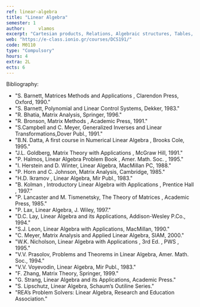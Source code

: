 ```yaml
---
ref: linear-algebra
title: "Linear Algebra"
semester: 1
author: 	vlamos
excerpt: "Cartesian products, Relations, Algebraic structures, Tables, Matrix operations, Reverse Matrix, Inverse Matrix. Determinants and their properties, Linear systems, Gauss method, Gauss – Jordan method, Systems solved with the use of inverse matrix, Cramer method, Vector spaces, Kernel and Image of linear mappings, Eigenvalues and eigenvectors, Matrix diagonalization, Applications in Informatics."
web: "https://e-class.ionio.gr/courses/DCS191/"
code: ΜΘ110
type: "Compulsory"
hours: 4
extra: 2L
ects: 6
---
```




Bibliography: 
  - "S. Barnett,  Matrices Methods and Applications ,  Clarendon Press, Oxford,  1990."
  - "S. Barnett,  Polynomial and Linear Control Systems, Dekker, 1983."
  - "R. Bhatia, Matrix Analysis, Springer, 1996."
  - "R. Bronson,  Matrix Methods ,  Academic Press,  1991."
  - "S.Campbell and C. Meyer, Generalized Inverses and Linear Transformations,Dover Publ., 1991."
  - "B.N. Datta,  A first course in Numerical Linear Algebra ,  Brooks Cole,  1995."
  - "J.L. Goldberg,  Matrix Theory with Applications , McGraw Hill,  1991."
  - "P. Halmos,  Linear Algebra Problem Book , Amer. Math. Soc. ,  1995."
  - "I. Herstein and D. Winter, Linear Algebra, MacMillan PC, 1988."
  - "P. Horn  and  C. Johnson,  Matrix Analysis,  Cambridge,  1985."
  - "H.D. Ikramov ,  Linear Algebra,  Mir Publ.,  1983."
  - "B. Kolman ,  Introductory Linear Algebra with Applications ,  Prentice Hall ,  1997."
  - "P. Lancaster and M. Tismenetsky,  The Theory of Matrices ,  Academic Press,  1985."
  - "P. Lax, Linear Algebra, J. Wiley, 1997."
  - "D.C. Lay,  Linear Algebra and its Applications,  Addison-Wesley P.Co.,  1994."
  - "S.J. Leon, Linear Algebra with Applications,  MacMillan,  1990."
  - "C. Meyer, Matrix Analysis and Applied Linear Algebra, SIAM, 2000."
  - "W.K. Nicholson,  Linear Algebra with Applications ,  3rd Ed. ,  PWS ,  1995."
  - "V.V. Prasolov, Problems and Theorems in Linear Algebra, Amer. Math. Soc., 1994."
  - "V.V. Voyevodin,  Linear Algebra,  Mir Publ.,  1983."
  - "F. Zhang, Matrix Theory, Springer,  1999."
  - "G. Strang, Linear Algebra and its Applications, Academic Press."
  - "S. Lipschutz, Linear Algebra, Schaum’s Outiline Series."
  - "REA’s Problem Solvers: Linear Algebra, Research and Education Association."

